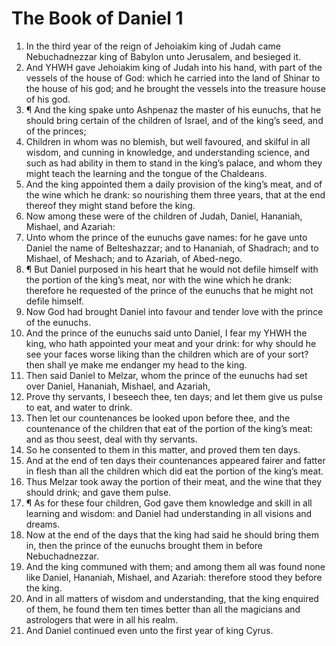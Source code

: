 ﻿# The Book of Daniel 1
1. In the third year of the reign of Jehoiakim king of Judah came Nebuchadnezzar king of Babylon unto Jerusalem, and besieged it. 
2. And YHWH gave Jehoiakim king of Judah into his hand, with part of the vessels of the house of God: which he carried into the land of Shinar to the house of his god; and he brought the vessels into the treasure house of his god. 
3. ¶ And the king spake unto Ashpenaz the master of his eunuchs, that he should bring certain of the children of Israel, and of the king’s seed, and of the princes; 
4. Children in whom was no blemish, but well favoured, and skilful in all wisdom, and cunning in knowledge, and understanding science, and such as had ability in them to stand in the king’s palace, and whom they might teach the learning and the tongue of the Chaldeans. 
5. And the king appointed them a daily provision of the king’s meat, and of the wine which he drank: so nourishing them three years, that at the end thereof they might stand before the king. 
6. Now among these were of the children of Judah, Daniel, Hananiah, Mishael, and Azariah: 
7. Unto whom the prince of the eunuchs gave names: for he gave unto Daniel the name of Belteshazzar; and to Hananiah, of Shadrach; and to Mishael, of Meshach; and to Azariah, of Abed-nego. 
8. ¶ But Daniel purposed in his heart that he would not defile himself with the portion of the king’s meat, nor with the wine which he drank: therefore he requested of the prince of the eunuchs that he might not defile himself. 
9. Now God had brought Daniel into favour and tender love with the prince of the eunuchs. 
10. And the prince of the eunuchs said unto Daniel, I fear my YHWH the king, who hath appointed your meat and your drink: for why should he see your faces worse liking than the children which are of your sort? then shall ye make me endanger my head to the king. 
11. Then said Daniel to Melzar, whom the prince of the eunuchs had set over Daniel, Hananiah, Mishael, and Azariah, 
12. Prove thy servants, I beseech thee, ten days; and let them give us pulse to eat, and water to drink. 
13. Then let our countenances be looked upon before thee, and the countenance of the children that eat of the portion of the king’s meat: and as thou seest, deal with thy servants. 
14. So he consented to them in this matter, and proved them ten days. 
15. And at the end of ten days their countenances appeared fairer and fatter in flesh than all the children which did eat the portion of the king’s meat. 
16. Thus Melzar took away the portion of their meat, and the wine that they should drink; and gave them pulse. 
17. ¶ As for these four children, God gave them knowledge and skill in all learning and wisdom: and Daniel had understanding in all visions and dreams. 
18. Now at the end of the days that the king had said he should bring them in, then the prince of the eunuchs brought them in before Nebuchadnezzar. 
19. And the king communed with them; and among them all was found none like Daniel, Hananiah, Mishael, and Azariah: therefore stood they before the king. 
20. And in all matters of wisdom and understanding, that the king enquired of them, he found them ten times better than all the magicians and astrologers that were in all his realm. 
21. And Daniel continued even unto the first year of king Cyrus. 
